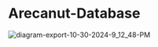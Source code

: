 # Arecanut-Database
![diagram-export-10-30-2024-9_12_48-PM](https://github.com/user-attachments/assets/570d7175-fcda-4725-82ec-94ce64478416)
